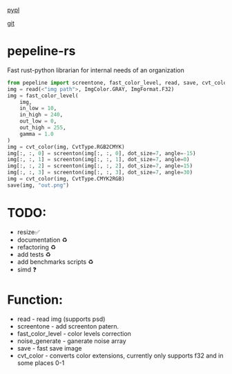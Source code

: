 [pypl](https://pypi.org/project/pepeline/)

[git](https://github.com/scanlate-wiki/pipeline-rs)


# pepeline-rs
Fast rust-python librarian for internal needs of an organization
```py
from pepeline import screentone, fast_color_level, read, save, cvt_color, CvtType, ImgColor, ImgFormat
img = read(<"img path">, ImgColor.GRAY, ImgFormat.F32)
img = fast_color_level(
    img,     
    in_low = 10,
    in_high = 240,
    out_low = 0,
    out_high = 255,
    gamma = 1.0
)
img = cvt_color(img, CvtType.RGB2CMYK)
img[:, :, 0] = screenton(img[:, :, 0], dot_size=7, angle=-15)
img[:, :, 1] = screenton(img[:, :, 1], dot_size=7, angle=0)
img[:, :, 2] = screenton(img[:, :, 2], dot_size=7, angle=15)
img[:, :, 3] = screenton(img[:, :, 3], dot_size=7, angle=30)
img = cvt_color(img, CvtType.CMYK2RGB)
save(img, "out.png")
```
# TODO:
- resize✅
- documentation ♻️
- refactoring ♻️
- add tests ♻️
- add benchmarks scripts ♻️
- simd ❓
# Function:
- read - read img (supports psd)
- screentone - add screenton patern.
- fast_color_level - color levels correction
- noise_generate - ganerate noise array
- save - fast save image
- cvt_color - converts color extensions, currently only supports f32 and in some places 0-1
